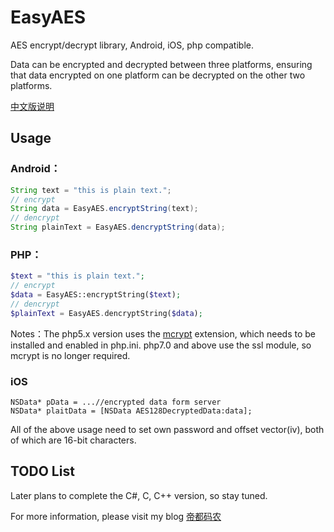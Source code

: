 # EasyAES
AES encrypt/decrypt library, Android, iOS, php compatible.

Data can be encrypted and decrypted between three platforms, ensuring that data encrypted on one platform can be decrypted on the other two platforms.

[中文版说明](./README_CN.md)

## Usage

### Android：
```Java
String text = "this is plain text.";
// encrypt
String data = EasyAES.encryptString(text);
// dencrypt
String plainText = EasyAES.dencryptString(data);
```


### PHP：
```PHP
$text = "this is plain text.";
// encrypt
$data = EasyAES::encryptString($text);
// dencrypt
$plainText = EasyAES.dencryptString($data);
```
Notes：The php5.x version uses the [mcrypt](https://www.php.net/manual/en/book.mcrypt.php) extension, which needs to be installed and enabled in php.ini. php7.0 and above use the ssl module, so mcrypt is no longer required.


### iOS
```Object-C
NSData* pData = ...//encrypted data form server
NSData* plaitData = [NSData AES128DecryptedData:data];
```


All of the above usage need to set own password and offset vector(iv), both of which are 16-bit characters.

## TODO List

Later plans to complete the C#, C, C++ version, so stay tuned.

For more information, please visit my blog [帝都码农](http://diducoder.com)